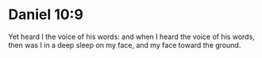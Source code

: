 # Daniel 10:9

Yet heard I the voice of his words: and when I heard the voice of his words, then was I in a deep sleep on my face, and my face toward the ground.